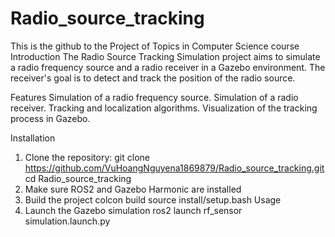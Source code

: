 # Radio_source_tracking
This is the github to the Project of Topics in Computer Science course
Introduction
The Radio Source Tracking Simulation project aims to simulate a radio frequency source and a radio receiver in a Gazebo environment. The receiver's goal is to detect and track the position of the radio source.

Features
Simulation of a radio frequency source.
Simulation of a radio receiver.
Tracking and localization algorithms.
Visualization of the tracking process in Gazebo.

Installation
1. Clone the repository:
git clone https://github.com/VuHoangNguyena1869879/Radio_source_tracking.git
cd Radio_source_tracking
2. Make sure ROS2 and Gazebo Harmonic are installed
3. Build the project
colcon build
source install/setup.bash
Usage
1. Launch the Gazebo simulation
ros2 launch rf_sensor simulation.launch.py


